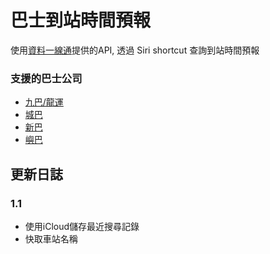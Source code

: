 # 巴士到站時間預報

使用[資料一線通](https://data.gov.hk/)提供的API, 透過 Siri shortcut 查詢到站時間預報

### 支援的巴士公司
- [九巴/龍運](https://data.gov.hk/tc-data/dataset/hk-td-tis_21-etakmb)
- [城巴](https://data.gov.hk/tc-data/dataset/ctb-eta-transport-realtime-eta)
- [新巴](https://data.gov.hk/tc-data/dataset/nwfb-eta-transport-realtime-eta)
- [嶼巴](https://data.gov.hk/tc-data/dataset/nlb-bus-nlb-bus-service)

## 更新日誌

### 1.1
- 使用iCloud儲存最近搜尋記錄
- 快取車站名稱
